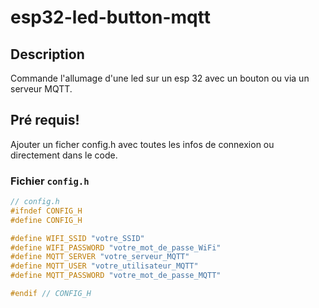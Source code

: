 # esp32-led-button-mqtt

## Description
Commande l'allumage d'une led sur un esp 32 avec un bouton ou via un serveur MQTT.
## Pré requis!
Ajouter un ficher config.h avec toutes les infos de connexion ou directement dans le code.
### Fichier `config.h`

```cpp
// config.h
#ifndef CONFIG_H
#define CONFIG_H

#define WIFI_SSID "votre_SSID"
#define WIFI_PASSWORD "votre_mot_de_passe_WiFi"
#define MQTT_SERVER "votre_serveur_MQTT"
#define MQTT_USER "votre_utilisateur_MQTT"
#define MQTT_PASSWORD "votre_mot_de_passe_MQTT"

#endif // CONFIG_H
